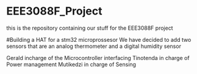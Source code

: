 # EEE3088F_Project
this is the repository containing our stuff for the EEE3088F project

#Building a HAT for a stm32 microprossesor
We have decided to add two sensors that are an analog thermometer and a digital humidity sensor


Gerald incharge of the Microcontroller interfacing
Tinotenda in charge of Power management
Mutikedzi in charge of Sensing
